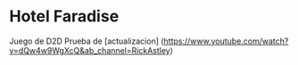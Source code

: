 # Hotel Faradise
 Juego de D2D
 Prueba de
 [actualizacion] (https://www.youtube.com/watch?v=dQw4w9WgXcQ&ab_channel=RickAstley)

